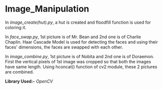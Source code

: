 # Image_Manipulation

In *image_create(hut).py*, a hut is created and floodfill function is used for coloring it.

In *face_swap.py*, 1st picture is of Mr. Bean and 2nd one is of Charlie Chaplin. Haar Cascade Model is used for detecting the faces and using their faces' dimensions, the faces are swapped with each other.

In *image_combine.py*, 1st picture is of Nobita and 2nd one is of Doraemon. First the vertical pixels of 1st image was cropped so that both the images have same length. Using hconcat() function of cv2 module, these 2 pictures are combined.

**Library Used:-**
  *OpenCV*
